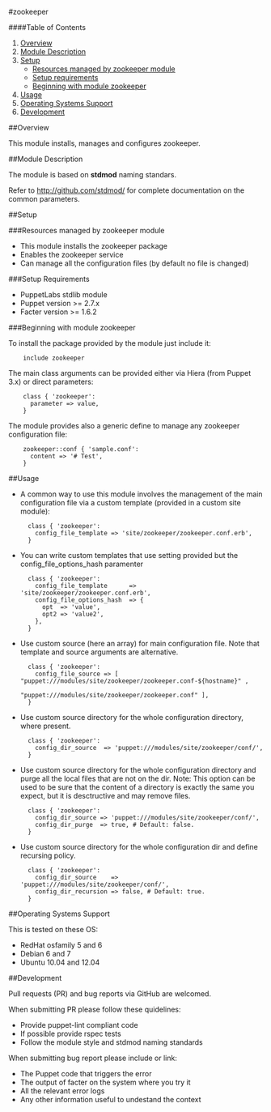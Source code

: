 #zookeeper

####Table of Contents

1. [Overview](#overview)
2. [Module Description](#module-description)
3. [Setup](#setup)
    * [Resources managed by zookeeper module](#resources-managed-by-zookeeper-module)
    * [Setup requirements](#setup-requirements)
    * [Beginning with module zookeeper](#beginning-with-module-zookeeper)
4. [Usage](#usage)
5. [Operating Systems Support](#operating-systems-support)
6. [Development](#development)

##Overview

This module installs, manages and configures zookeeper.

##Module Description

The module is based on **stdmod** naming standars.

Refer to http://github.com/stdmod/ for complete documentation on the common parameters.


##Setup

###Resources managed by zookeeper module
* This module installs the zookeeper package
* Enables the zookeeper service
* Can manage all the configuration files (by default no file is changed)

###Setup Requirements
* PuppetLabs stdlib module
* Puppet version >= 2.7.x
* Facter version >= 1.6.2

###Beginning with module zookeeper

To install the package provided by the module just include it:

        include zookeeper

The main class arguments can be provided either via Hiera (from Puppet 3.x) or direct parameters:

        class { 'zookeeper':
          parameter => value,
        }

The module provides also a generic define to manage any zookeeper configuration file:

        zookeeper::conf { 'sample.conf':
          content => '# Test',
        }


##Usage

* A common way to use this module involves the management of the main configuration file via a custom template (provided in a custom site module):

        class { 'zookeeper':
          config_file_template => 'site/zookeeper/zookeeper.conf.erb',
        }

* You can write custom templates that use setting provided but the config_file_options_hash paramenter

        class { 'zookeeper':
          config_file_template      => 'site/zookeeper/zookeeper.conf.erb',
          config_file_options_hash  => {
            opt  => 'value',
            opt2 => 'value2',
          },
        }

* Use custom source (here an array) for main configuration file. Note that template and source arguments are alternative.

        class { 'zookeeper':
          config_file_source => [ "puppet:///modules/site/zookeeper/zookeeper.conf-${hostname}" ,
                                  "puppet:///modules/site/zookeeper/zookeeper.conf" ],
        }


* Use custom source directory for the whole configuration directory, where present.

        class { 'zookeeper':
          config_dir_source  => 'puppet:///modules/site/zookeeper/conf/',
        }

* Use custom source directory for the whole configuration directory and purge all the local files that are not on the dir.
  Note: This option can be used to be sure that the content of a directory is exactly the same you expect, but it is desctructive and may remove files.

        class { 'zookeeper':
          config_dir_source => 'puppet:///modules/site/zookeeper/conf/',
          config_dir_purge  => true, # Default: false.
        }

* Use custom source directory for the whole configuration dir and define recursing policy.

        class { 'zookeeper':
          config_dir_source    => 'puppet:///modules/site/zookeeper/conf/',
          config_dir_recursion => false, # Default: true.
        }


##Operating Systems Support

This is tested on these OS:
- RedHat osfamily 5 and 6
- Debian 6 and 7
- Ubuntu 10.04 and 12.04


##Development

Pull requests (PR) and bug reports via GitHub are welcomed.

When submitting PR please follow these quidelines:
- Provide puppet-lint compliant code
- If possible provide rspec tests
- Follow the module style and stdmod naming standards

When submitting bug report please include or link:
- The Puppet code that triggers the error
- The output of facter on the system where you try it
- All the relevant error logs
- Any other information useful to undestand the context
